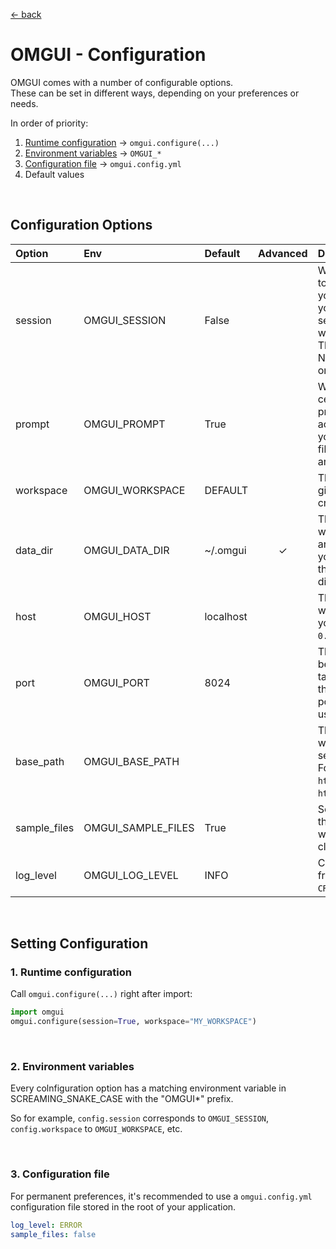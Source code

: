 [&larr; back](../)

# OMGUI - Configuration

OMGUI comes with a number of configurable options.  
These can be set in different ways, depending on your preferences or needs.

In order of priority:

1. [Runtime configuration](#1-runtime-configuration) &rarr; `omgui.configure(...)`
1. [Environment variables](#2-environment-variables) &rarr; `OMGUI_*`
1. [Configuration file](#3-configuration-file) &rarr; `omgui.config.yml`
1. Default values

<br>

## Configuration Options

| Option       | Env                | Default   | Advanced | Description                                                                                                                                                                                                                                                                                                                                  |
| :----------- | :----------------- | :-------- | :------: | :------------------------------------------------------------------------------------------------------------------------------------------------------------------------------------------------------------------------------------------------------------------------------------------------------------------------------------------- |
| session      | OMGUI_SESSION      | False     |          | When set to True, your actions are isolated to your sessions. This means that changing your workspace or storing molecules in your working set won't affect other sessions, and your molecule working set will be cleared at the end of the session. This can be useful when working in Jupyter Notebook across multiple workspaces at once. |
| prompt       | OMGUI_PROMPT       | True      |          | Whether to show confirmation prompts for certain actions. If set to False, any possible prompts will be skipped and the default action will be taken. Examples are clearing your molecule working set, or overwriting a file. This may be desired in the context of an API.                                                                  |
| workspace    | OMGUI_WORKSPACE    | DEFAULT   |          | The workspace to be set on startup. If the given workspace doesn't exist, it will be created.                                                                                                                                                                                                                                                |
| data_dir     | OMGUI_DATA_DIR     | ~/.omgui  |    ✓     | The main directory on your file system where your context and your workspaces are stored. When integrating OMGUI into your own application, you may want to set this to a sub-directory of your existing app directory.                                                                                                                      |
| host         | OMGUI_HOST         | localhost |          | The URL host of where the OMGUI server will be launched. If you want to expose it on your network, you will want to set this to `0.0.0.0`.                                                                                                                                                                                                   |
| port         | OMGUI_PORT         | 8024      |          | The URL port where the OMGUI server will be launched. When the default port `8024` is taken, OMGUI will automatically try `8025`, then `8026` etc. However, When a custom port is configured, only that port will be used.                                                                                                                   |
| base_path    | OMGUI_BASE_PATH    | <empty>   |          | The base path for all GUI urls. This is useful when you want to reverse-proxy the service to another domain or port.<br>For example, you may want to expose `http://localhost:8024/~/candidates.sdf` at `https://myapp.com/omgui/~/candidates.sdf`.                                                                                          |
| sample_files | OMGUI_SAMPLE_FILES | True      |          | Set this to False if you don't want to include the sample files in the DEFAULT workspace when created. This may be desired to avoid clutter in your deployment.                                                                                                                                                                              |
| log_level    | OMGUI_LOG_LEVEL    | INFO      |          | Choose what [logging level](https://docs.python.org/3/library/logging.html#logging-levels) is used. Choose from `NOT_SET`, `DEBUG`, `INFO`, `WARNING`, `ERROR` or `CRITICAL`.                                                                                                                                                                |

<br>

## Setting Configuration

### 1. Runtime configuration

Call `omgui.configure(...)` right after import:

```python
import omgui
omgui.configure(session=True, workspace="MY_WORKSPACE")
```

<br>

### 2. Environment variables

Every colnfiguration option has a matching environment variable in SCREAMING_SNAKE_CASE with the "OMGUI\*" prefix.

So for example, `config.session` corresponds to `OMGUI_SESSION`, `config.workspace` to `OMGUI_WORKSPACE`, etc.

<br>

### 3. Configuration file

For permanent preferences, it's recommended to use a `omgui.config.yml` configuration file stored in the root of your application.

```yaml
log_level: ERROR
sample_files: false
```

